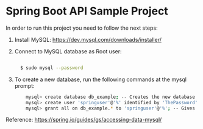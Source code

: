 # Spring Boot API Sample Project

In order to run this project you need to follow the next steps:

1. Install MySQL: https://dev.mysql.com/downloads/installer/

2. Connect to MySQL database as Root user:
    ```bash

      $ sudo mysql --password
    ```
3. To create a new database, run the following commands at the mysql prompt:
    ```bash
        mysql> create database db_example; -- Creates the new database
        mysql> create user 'springuser'@'%' identified by 'ThePassword'; -- Creates the user
        mysql> grant all on db_example.* to 'springuser'@'%'; -- Gives all privileges to the new user on the newly created database      
    ```

Reference: https://spring.io/guides/gs/accessing-data-mysql/
